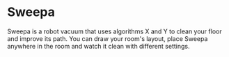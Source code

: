 # Sweepa

Sweepa is a robot vacuum that uses algorithms X and Y to clean your floor and improve its path. You can draw your room's layout, place Sweepa anywhere in the room and watch it clean with different settings. 

